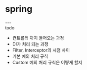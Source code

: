 # spring

---\
todo

- 컨트롤러 까지 들어오는 과정
- DI가 처리 되는 과정
- Filter, Interceptor의 시점 차이
- 기본 예외 처리 규칙
- Custom 예외 처리 규칙은 어떻게 할지
